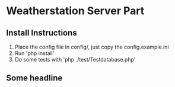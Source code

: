 # Weatherstation Server Part


## Install Instructions

1. Place the config file in config/, just copy the config.example.ini
2. Run 'php install'
3. Do some tests with 'php ./test/Testdatabase.php'

## Some headline